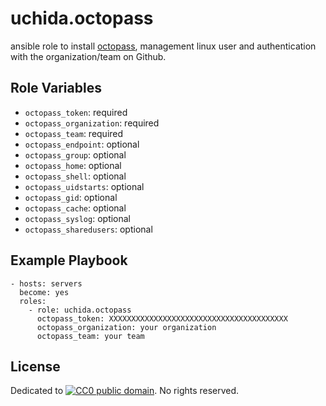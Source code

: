 uchida.octopass
===============

ansible role to install [octopass](https://github.com/linyows/octopass),
management linux user and authentication with the organization/team on Github.

Role Variables
--------------

- `octopass_token`: required
- `octopass_organization`: required
- `octopass_team`: required
- `octopass_endpoint`: optional
- `octopass_group`: optional
- `octopass_home`: optional
- `octopass_shell`: optional
- `octopass_uidstarts`: optional
- `octopass_gid`: optional
- `octopass_cache`: optional
- `octopass_syslog`: optional
- `octopass_sharedusers`: optional

Example Playbook
----------------

```
- hosts: servers
  become: yes
  roles:
    - role: uchida.octopass
      octopass_token: XXXXXXXXXXXXXXXXXXXXXXXXXXXXXXXXXXXXXXXX
      octopass_organization: your organization
      octopass_team: your team
```

License
-------

Dedicated to [![CC0 public domain](http://i.creativecommons.org/p/zero/1.0/80x15.png "CC0 public domain")](https://creativecommons.org/publicdomain/zero/1.0/).
No rights reserved.
